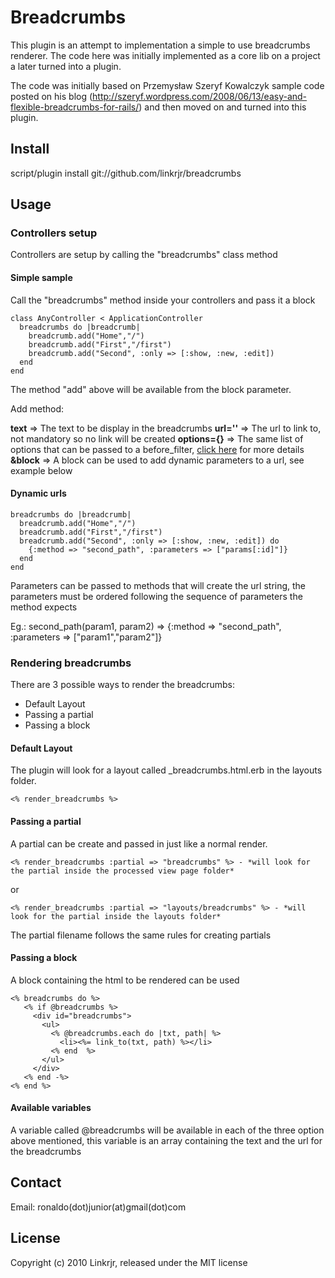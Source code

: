 # Breadcrumbs


This plugin is an attempt to implementation a simple to use breadcrumbs renderer.
The code here was initially implemented as a core lib on a project a later turned into a plugin.

The code was initially based on Przemysław Szeryf Kowalczyk sample code 
posted on his blog (http://szeryf.wordpress.com/2008/06/13/easy-and-flexible-breadcrumbs-for-rails/) and then moved on and turned into this plugin.

## Install

script/plugin install git://github.com/linkrjr/breadcrumbs

## Usage

### Controllers setup

Controllers are setup by calling the "breadcrumbs" class method

#### Simple sample

Call the "breadcrumbs" method inside your controllers and pass it a block	

    class AnyController < ApplicationController
      breadcrumbs do |breadcrumb|
        breadcrumb.add("Home","/") 
        breadcrumb.add("First","/first")
        breadcrumb.add("Second", :only => [:show, :new, :edit])    
      end
    end

The method "add" above will be available from the block parameter.

Add method:	
	
__text__ => The text to be display in the breadcrumbs
__url=''__ => The url to link to, not mandatory so no link will be created
__options={}__ => The same list of options that can be passed to a before_filter, [click here](http://api.rubyonrails.org/classes/ActionController/Filters/ClassMethods.html#M000526) for more details
__&block__ => A block can be used to add dynamic parameters to a url, see example below
	
#### Dynamic urls	

    breadcrumbs do |breadcrumb|
      breadcrumb.add("Home","/") 
      breadcrumb.add("First","/first")
      breadcrumb.add("Second", :only => [:show, :new, :edit]) do 
        {:method => "second_path", :parameters => ["params[:id]"]}
      end
    end

Parameters can be passed to methods that will create the url string, 
the parameters must be ordered following the sequence of parameters the method expects

Eg.: second_path(param1, param2) => {:method => "second_path", :parameters => ["param1","param2"]}

### Rendering breadcrumbs

There are 3 possible ways to render the breadcrumbs:

- Default Layout
- Passing a partial
- Passing a block
	
#### Default Layout

The plugin will look for a layout called _breadcrumbs.html.erb in the layouts folder.

    <% render_breadcrumbs %>

#### Passing a partial

A partial can be create and passed in just like a normal render.

    <% render_breadcrumbs :partial => "breadcrumbs" %> - *will look for the partial inside the processed view page folder*

or

    <% render_breadcrumbs :partial => "layouts/breadcrumbs" %> - *will look for the partial inside the layouts folder*

The partial filename follows the same rules for creating partials

#### Passing a block

A block containing the html to be rendered can be used

    <% breadcrumbs do %>
	   <% if @breadcrumbs %>
	     <div id="breadcrumbs">
	       <ul>
	         <% @breadcrumbs.each do |txt, path| %>
	           <li><%= link_to(txt, path) %></li>
	         <% end  %>
	       </ul>
	     </div>
	   <% end -%>
    <% end %>	

#### Available variables

A variable called @breadcrumbs will be available in each of the three option above mentioned, 
this variable is an array containing the text and the url for the breadcrumbs

## Contact

Email: ronaldo(dot)junior(at)gmail(dot)com

## License

Copyright (c) 2010 Linkrjr, released under the MIT license
